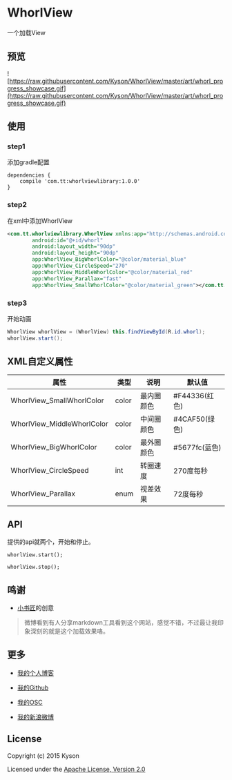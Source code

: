 # WhorlView

一个加载View

## 预览

![https://raw.githubusercontent.com/Kyson/WhorlView/master/art/whorl_progress_showcase.gif](https://raw.githubusercontent.com/Kyson/WhorlView/master/art/whorl_progress_showcase.gif)

## 使用

### step1

添加gradle配置

```
dependencies {
    compile 'com.tt:whorlviewlibrary:1.0.0'
}
```

### step2

在xml中添加WhorlView

```xml
<com.tt.whorlviewlibrary.WhorlView xmlns:app="http://schemas.android.com/apk/res-auto"
        android:id="@+id/whorl"
        android:layout_width="90dp"
        android:layout_height="90dp"
        app:WhorlView_BigWhorlColor="@color/material_blue"
        app:WhorlView_CircleSpeed="270"
        app:WhorlView_MiddleWhorlColor="@color/material_red"
        app:WhorlView_Parallax="fast"
        app:WhorlView_SmallWhorlColor="@color/material_green"></com.tt.whorlviewlibrary.WhorlView>
```

### step3

开始动画

```java
WhorlView whorlView = (WhorlView) this.findViewById(R.id.whorl);
whorlView.start();
```

## XML自定义属性

|属性|类型|说明|默认值|
|---|---|---|---|
|WhorlView_SmallWhorlColor|color|最内圈颜色|#F44336(红色)|
|WhorlView_MiddleWhorlColor|color|中间圈颜色|#4CAF50(绿色)|
|WhorlView_BigWhorlColor|color|最外圈颜色|#5677fc(蓝色)|
|WhorlView_CircleSpeed|int|转圈速度|270度每秒|
|WhorlView_Parallax|enum|视差效果|72度每秒|

## API

提供的api就两个，开始和停止。

`whorlView.start();`

`whorlView.stop();`

## 鸣谢

- [小书匠](http://markdown.xiaoshujiang.com/)的创意

> 微博看到有人分享markdown工具看到这个网站，感觉不错，不过最让我印象深刻的就是这个加载效果咯。

## 更多

- [我的个人博客](http://www.hikyson.cn)

- [我的Github](https://github.com/Kyson)

- [我的OSC](http://git.oschina.net/cocobaby)

- [我的新浪微博](http://weibo.com/1980495343/profile?rightmod=1&wvr=6&mod=personinfo)

## License

Copyright (c) 2015 Kyson

Licensed under the [Apache License, Version 2.0](http://www.apache.org/licenses/LICENSE-2.0)


